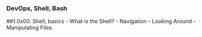 ### DevOps, Shell, Bash
##1.0x00. Shell, basics
    - What is the Shell?
    - Navigation
    - Looking Around
    - Manipulating Files